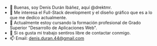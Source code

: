 - 👋 Buenas, soy Denis Durán Ibáñez, aquí @drektmr.
- 👀 Me interesa el Full-Stack development y el diseño gráfico que es a lo que me dedico actualmente.
- 🌱 Actualmente estoy cursando la formación profesional de Grado Superior "Desarrollo de Aplicaciones Web".
- 💞️ Si os gusta mi trabajo sentiros libre de contactar conmigo.
- 📫 Email: denis.duran.44@gmail.com
